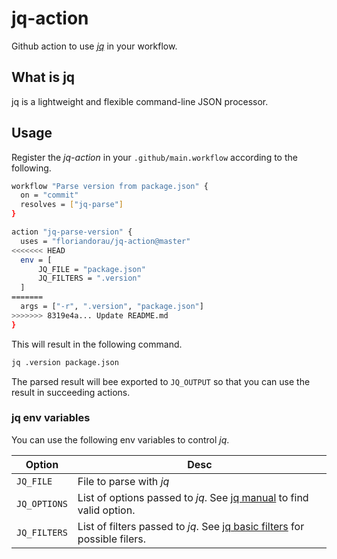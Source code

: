# jq-action #

Github action to use [_jq_](https://stedolan.github.io/jq/) in your workflow.

## What is jq ##

jq is a lightweight and flexible command-line JSON processor.

## Usage ##

Register the _jq-action_ in your `.github/main.workflow` according to the following.

```bash
workflow "Parse version from package.json" {
  on = "commit"
  resolves = ["jq-parse"]
}

action "jq-parse-version" {
  uses = "floriandorau/jq-action@master"
<<<<<<< HEAD
  env = [
      JQ_FILE = "package.json"
      JQ_FILTERS = ".version"
  ]
=======
  args = ["-r", ".version", "package.json"]
>>>>>>> 8319e4a... Update README.md
}
```

This will result in the following command.

```bash
jq .version package.json
```

The parsed result will bee exported to `JQ_OUTPUT` so that you can use the result in succeeding actions.


### jq env variables ###

You can use the following env variables to control _jq_.


| Option        | Desc
| ------------- | ---------------------------------------
| `JQ_FILE`     | File to parse with _jq_
| `JQ_OPTIONS`  | List of options passed to _jq_. See [jq manual](https://stedolan.github.io/jq/manual/#Invokingjq) to find valid option.
| `JQ_FILTERS`  | List of filters passed to _jq_. See [jq basic filters](https://stedolan.github.io/jq/manual/#Basicfilters) for possible filers.
